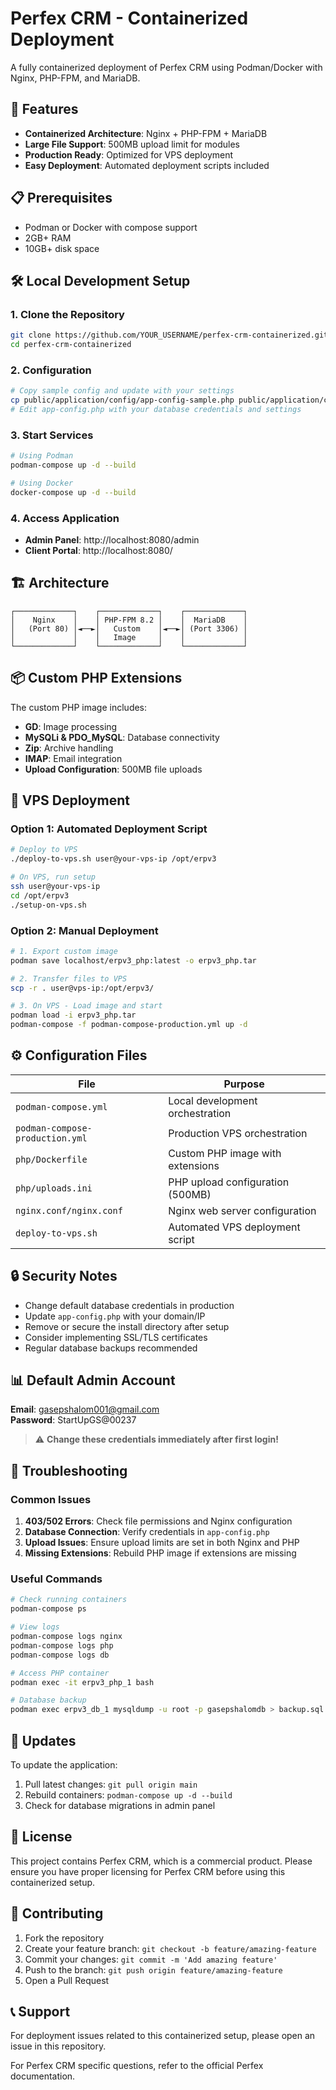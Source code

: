 # Perfex CRM - Containerized Deployment

A fully containerized deployment of Perfex CRM using Podman/Docker with Nginx, PHP-FPM, and MariaDB.

## 🚀 Features

- **Containerized Architecture**: Nginx + PHP-FPM + MariaDB
- **Large File Support**: 500MB upload limit for modules
- **Production Ready**: Optimized for VPS deployment
- **Easy Deployment**: Automated deployment scripts included

## 📋 Prerequisites

- Podman or Docker with compose support
- 2GB+ RAM
- 10GB+ disk space

## 🛠️ Local Development Setup

### 1. Clone the Repository
```bash
git clone https://github.com/YOUR_USERNAME/perfex-crm-containerized.git
cd perfex-crm-containerized
```

### 2. Configuration
```bash
# Copy sample config and update with your settings
cp public/application/config/app-config-sample.php public/application/config/app-config.php
# Edit app-config.php with your database credentials and settings
```

### 3. Start Services
```bash
# Using Podman
podman-compose up -d --build

# Using Docker
docker-compose up -d --build
```

### 4. Access Application
- **Admin Panel**: http://localhost:8080/admin
- **Client Portal**: http://localhost:8080/

## 🏗️ Architecture

```
┌─────────────┐    ┌─────────────┐    ┌─────────────┐
│    Nginx    │    │ PHP-FPM 8.2 │    │  MariaDB    │
│   (Port 80) │◄──►│   Custom    │◄──►│ (Port 3306) │
│             │    │   Image     │    │             │
└─────────────┘    └─────────────┘    └─────────────┘
```

## 📦 Custom PHP Extensions

The custom PHP image includes:
- **GD**: Image processing
- **MySQLi & PDO_MySQL**: Database connectivity
- **Zip**: Archive handling
- **IMAP**: Email integration
- **Upload Configuration**: 500MB file uploads

## 🚀 VPS Deployment

### Option 1: Automated Deployment Script
```bash
# Deploy to VPS
./deploy-to-vps.sh user@your-vps-ip /opt/erpv3

# On VPS, run setup
ssh user@your-vps-ip
cd /opt/erpv3
./setup-on-vps.sh
```

### Option 2: Manual Deployment
```bash
# 1. Export custom image
podman save localhost/erpv3_php:latest -o erpv3_php.tar

# 2. Transfer files to VPS
scp -r . user@vps-ip:/opt/erpv3/

# 3. On VPS - Load image and start
podman load -i erpv3_php.tar
podman-compose -f podman-compose-production.yml up -d
```

## ⚙️ Configuration Files

| File | Purpose |
|------|---------|
| `podman-compose.yml` | Local development orchestration |
| `podman-compose-production.yml` | Production VPS orchestration |
| `php/Dockerfile` | Custom PHP image with extensions |
| `php/uploads.ini` | PHP upload configuration (500MB) |
| `nginx.conf/nginx.conf` | Nginx web server configuration |
| `deploy-to-vps.sh` | Automated VPS deployment script |

## 🔒 Security Notes

- Change default database credentials in production
- Update `app-config.php` with your domain/IP
- Remove or secure the install directory after setup
- Consider implementing SSL/TLS certificates
- Regular database backups recommended

## 📊 Default Admin Account

**Email**: gasepshalom001@gmail.com  
**Password**: StartUpGS@00237

> ⚠️ **Change these credentials immediately after first login!**

## 🐛 Troubleshooting

### Common Issues

1. **403/502 Errors**: Check file permissions and Nginx configuration
2. **Database Connection**: Verify credentials in `app-config.php`
3. **Upload Issues**: Ensure upload limits are set in both Nginx and PHP
4. **Missing Extensions**: Rebuild PHP image if extensions are missing

### Useful Commands

```bash
# Check running containers
podman-compose ps

# View logs
podman-compose logs nginx
podman-compose logs php
podman-compose logs db

# Access PHP container
podman exec -it erpv3_php_1 bash

# Database backup
podman exec erpv3_db_1 mysqldump -u root -p gasepshalomdb > backup.sql
```

## 🔄 Updates

To update the application:

1. Pull latest changes: `git pull origin main`
2. Rebuild containers: `podman-compose up -d --build`
3. Check for database migrations in admin panel

## 📝 License

This project contains Perfex CRM, which is a commercial product. Please ensure you have proper licensing for Perfex CRM before using this containerized setup.

## 🤝 Contributing

1. Fork the repository
2. Create your feature branch: `git checkout -b feature/amazing-feature`
3. Commit your changes: `git commit -m 'Add amazing feature'`
4. Push to the branch: `git push origin feature/amazing-feature`
5. Open a Pull Request

## 📞 Support

For deployment issues related to this containerized setup, please open an issue in this repository.

For Perfex CRM specific questions, refer to the official Perfex documentation.